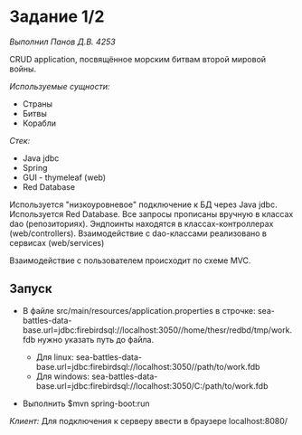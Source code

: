 # Задание 1/2

_Выполнил Панов Д.В. 4253_

CRUD application, посвящённое морским битвам второй мировой войны.

_Используемые сущности:_
- Страны
- Битвы
- Корабли

_Стек:_
- Java jdbc
- Spring
- GUI - thymeleaf (web)
- Red Database

Используется "низкоуровневое" подключение к БД через Java jdbc.
Используется Red Database. Все запросы прописаны вручную в классах dao
(репозиториях). Эндпоинты находятся в классах-контроллерах
(web/controllers). Взаимодействие с dao-классами реализовано в сервисах
(web/services)

Взаимодействие с пользователем происходит по схеме MVC. 


## Запуск


- В файле src/main/resources/application.properties в строчке:
  sea-battles-data-base.url=jdbc:firebirdsql://localhost:3050//home/thesr/redbd/tmp/work.fdb
  нужно указать путь до файла.
    - Для linux:
      sea-battles-data-base.url=jdbc:firebirdsql://localhost:3050//path/to/work.fdb
    - Для windows:
      sea-battles-data-base.url=jdbc:firebirdsql://localhost:3050/C:/path/to/work.fdb

- Выполнить $mvn spring-boot:run

_Клиент:_
Для подключения к серверу ввести в браузере localhost:8080/
